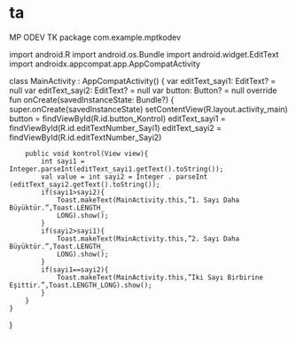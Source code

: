 # ta
MP ODEV TK
package com.example.mptkodev

import android.R
import android.os.Bundle
import android.widget.EditText
import androidx.appcompat.app.AppCompatActivity


class MainActivity : AppCompatActivity() {
    var editText_sayi1: EditText? = null
    var editText_sayi2: EditText? = null
    var button: Button? = null
    override fun onCreate(savedInstanceState: Bundle?) {
        super.onCreate(savedInstanceState)
        setContentView(R.layout.activity_main)
        button = findViewById(R.id.button_Kontrol)
        editText_sayi1 = findViewById(R.id.editTextNumber_Sayi1)
        editText_sayi2 = findViewById(R.id.editTextNumber_Sayi2)

        public void kontrol(View view){
            int sayi1 = Integer.parseInt(editText_sayi1.getText().toString());
            val value = int sayi2 = Integer . parseInt (editText_sayi2.getText().toString());
            if(sayi1>sayi2){
                Toast.makeText(MainActivity.this,”1. Sayı Daha Büyüktür.”,Toast.LENGTH_
                LONG).show();
            }
            if(sayi2>sayi1){
                Toast.makeText(MainActivity.this,”2. Sayı Daha Büyüktür.”,Toast.LENGTH_
                LONG).show();
            }
            if(sayi1==sayi2){
                Toast.makeText(MainActivity.this,”İki Sayı Birbirine Eşittir.”,Toast.LENGTH_LONG).show();
            }
        }
    }
}
